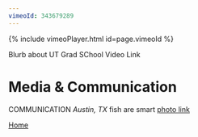 ```yaml
---
vimeoId: 343679289
---
```


<body>
	
{% include vimeoPlayer.html id=page.vimeoId %}
<p> Blurb about UT Grad SChool Video Link</p>
		
<div class="container">
<div class="blurb">
<h1>Media & Communication</h1>
<p>COMMUNICATION <em>Austin, TX</em> fish are smart <a href="/about"> photo link</a></p>


<a href="../">Home</a>
